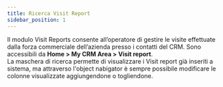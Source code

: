 ```yaml
---
title: Ricerca Visit Report
sidebar_position: 1
---
```


Il modulo Visit Reports consente all’operatore di gestire le visite effettuate dalla forza commerciale dell’azienda presso i contatti del CRM. Sono accessibili da **Home > My CRM Area > Visit report**.      
La maschera di ricerca permette di visualizzare i Visit report già inseriti a sistema, ma attraverso l'object nabigator è sempre possibile modificare le colonne visualizzate aggiungendone o togliendone. 
